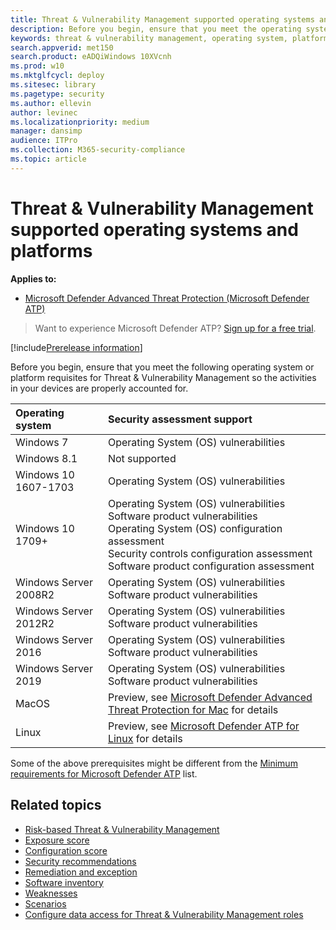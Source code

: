 ```yaml
---
title: Threat & Vulnerability Management supported operating systems and platforms
description: Before you begin, ensure that you meet the operating system or platform requisites for Threat & Vulnerability Management so the activities in your all devices are properly accounted for.
keywords: threat & vulnerability management, operating system, platform requirements, prerequisites, mdatp-tvm supported os, mdatp-tvm, risk-based threat & vulnerability management, security configuration, configuration score, exposure score
search.appverid: met150
search.product: eADQiWindows 10XVcnh
ms.prod: w10
ms.mktglfcycl: deploy
ms.sitesec: library
ms.pagetype: security
ms.author: ellevin
author: levinec
ms.localizationpriority: medium
manager: dansimp
audience: ITPro
ms.collection: M365-security-compliance
ms.topic: article
---
```

# Threat & Vulnerability Management supported operating systems and platforms

**Applies to:**

- [Microsoft Defender Advanced Threat Protection (Microsoft Defender ATP)](https://go.microsoft.com/fwlink/p/?linkid=2069559)

>Want to experience Microsoft Defender ATP? [Sign up for a free trial](https://www.microsoft.com/microsoft-365/windows/microsoft-defender-atp?ocid=docs-wdatp-portaloverview-abovefoldlink).

[!include[Prerelease information](../../includes/prerelease.md)]

Before you begin, ensure that you meet the following operating system or platform requisites for Threat & Vulnerability Management so the activities in your devices are properly accounted for.

Operating system | Security assessment support
:---|:---
Windows 7 | Operating System (OS) vulnerabilities
Windows 8.1 | Not supported
Windows 10 1607-1703 | Operating System (OS) vulnerabilities
Windows 10 1709+ |Operating System (OS) vulnerabilities<br/>Software product vulnerabilities<br/>Operating System (OS) configuration assessment<br/>Security controls configuration assessment<br/>Software product configuration assessment
Windows Server 2008R2 | Operating System (OS) vulnerabilities<br/>Software product vulnerabilities
Windows Server 2012R2 | Operating System (OS) vulnerabilities<br/>Software product vulnerabilities
Windows Server 2016 | Operating System (OS) vulnerabilities<br/>Software product vulnerabilities
Windows Server 2019 | Operating System (OS) vulnerabilities<br/>Software product vulnerabilities
MacOS | Preview, see [Microsoft Defender Advanced Threat Protection for Mac](https://docs.microsoft.com/en-us/windows/security/threat-protection/microsoft-defender-atp/microsoft-defender-atp-mac) for details
Linux | Preview, see [Microsoft Defender ATP for Linux](https://docs.microsoft.com/en-us/windows/security/threat-protection/microsoft-defender-atp/microsoft-defender-atp-linux) for details

Some of the above prerequisites might be different from the [Minimum requirements for Microsoft Defender ATP](https://docs.microsoft.com/windows/security/threat-protection/microsoft-defender-atp/minimum-requirements) list.

## Related topics

- [Risk-based Threat & Vulnerability Management](next-gen-threat-and-vuln-mgt.md)
- [Exposure score](tvm-exposure-score.md)
- [Configuration score](configuration-score.md)
- [Security recommendations](tvm-security-recommendation.md)
- [Remediation and exception](tvm-remediation.md)
- [Software inventory](tvm-software-inventory.md)
- [Weaknesses](tvm-weaknesses.md)
- [Scenarios](threat-and-vuln-mgt-scenarios.md)
- [Configure data access for Threat & Vulnerability Management roles](https://docs.microsoft.com/windows/security/threat-protection/microsoft-defender-atp/user-roles#create-roles-and-assign-the-role-to-an-azure-active-directory-group)
